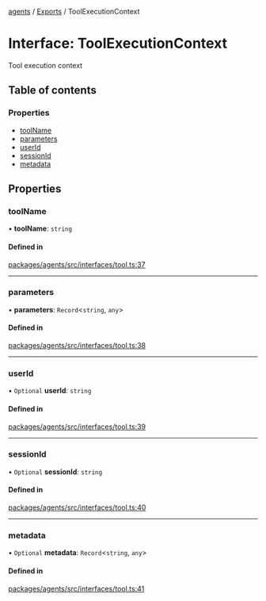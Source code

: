 <!-- 
 ⚠️  AUTO-GENERATED FILE - DO NOT EDIT MANUALLY
 This file is automatically generated by scripts/docs-generator.js
 To make changes, edit the source TypeScript files or update the generator script
-->

[agents](../../) / [Exports](../modules) / ToolExecutionContext

# Interface: ToolExecutionContext

Tool execution context

## Table of contents

### Properties

- [toolName](ToolExecutionContext#toolname)
- [parameters](ToolExecutionContext#parameters)
- [userId](ToolExecutionContext#userid)
- [sessionId](ToolExecutionContext#sessionid)
- [metadata](ToolExecutionContext#metadata)

## Properties

### toolName

• **toolName**: `string`

#### Defined in

[packages/agents/src/interfaces/tool.ts:37](https://github.com/woojubb/robota/blob/c50179e56752f80ea03c64201e29ab12275152bf/packages/agents/src/interfaces/tool.ts#L37)

___

### parameters

• **parameters**: `Record`\<`string`, `any`\>

#### Defined in

[packages/agents/src/interfaces/tool.ts:38](https://github.com/woojubb/robota/blob/c50179e56752f80ea03c64201e29ab12275152bf/packages/agents/src/interfaces/tool.ts#L38)

___

### userId

• `Optional` **userId**: `string`

#### Defined in

[packages/agents/src/interfaces/tool.ts:39](https://github.com/woojubb/robota/blob/c50179e56752f80ea03c64201e29ab12275152bf/packages/agents/src/interfaces/tool.ts#L39)

___

### sessionId

• `Optional` **sessionId**: `string`

#### Defined in

[packages/agents/src/interfaces/tool.ts:40](https://github.com/woojubb/robota/blob/c50179e56752f80ea03c64201e29ab12275152bf/packages/agents/src/interfaces/tool.ts#L40)

___

### metadata

• `Optional` **metadata**: `Record`\<`string`, `any`\>

#### Defined in

[packages/agents/src/interfaces/tool.ts:41](https://github.com/woojubb/robota/blob/c50179e56752f80ea03c64201e29ab12275152bf/packages/agents/src/interfaces/tool.ts#L41)
